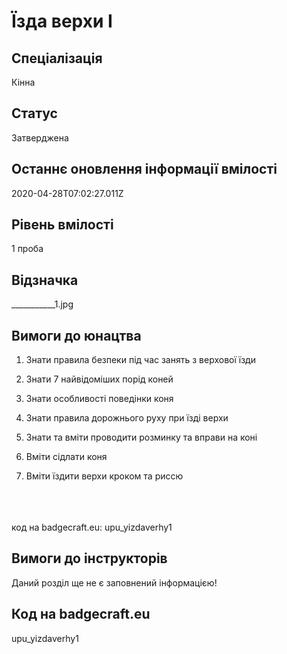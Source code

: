 # Їзда верхи I

## Спеціалізація

Кінна

## Статус

Затверджена

## Останнє оновлення інформації вмілості

2020-04-28T07:02:27.011Z

## Рівень вмілості

1 проба

## Відзначка

___________1.jpg

## Вимоги до юнацтва

<div><ol><li><p>Знати
					правила безпеки під час занять з
					верхової їзди</p>
					</li><li>
<p>Знати
					7 найвідоміших порід коней</p>
					</li><li>
<p>Знати
					особливості поведінки коня</p>
					</li><li>
<p>Знати
					правила дорожнього руху при їзді
					верхи</p>
					</li><li>
<p>Знати
					та вміти проводити розминку та вправи
					на коні</p>
					</li><li>
<p>Вміти
					сідлати коня</p>
					</li><li>
Вміти
					їздити верхи кроком та риссю</li></ol><br><span><br><br></span>код на badgecraft.eu: upu_yizdaverhy1<br></div><div>
		
	


</div>

## Вимоги до інструкторів

Даний розділ ще не є заповнений інформацією!

## Код на badgecraft.eu

upu_yizdaverhy1